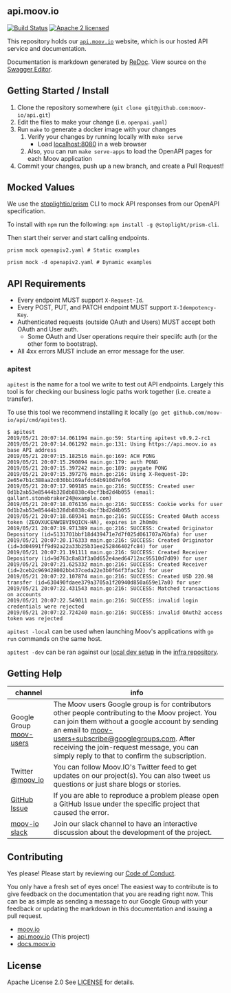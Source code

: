 ## api.moov.io

[![Build Status](https://travis-ci.com/moov-io/api.svg?branch=master)](https://travis-ci.com/moov-io/api)
[![Apache 2 licensed](https://img.shields.io/badge/license-Apache2-blue.svg)](https://raw.githubusercontent.com/moov-io/api/master/LICENSE)

This repository holds our [`api.moov.io`](https://api.moov.io) website, which is our hosted API service and documentation.

Documentation is markdown generated by [ReDoc](https://github.com/Rebilly/ReDoc). View source on the [Swagger Editor](https://editor.swagger.io/?url=https://raw.githubusercontent.com/moov-io/api/master/openapi.yaml).

## Getting Started / Install

1. Clone the repository somewhere (`git clone git@github.com:moov-io/api.git`)
1. Edit the files to make your change (i.e. `openpai.yaml`)
1. Run `make` to generate a docker image with your changes
   1. Verify your changes by running locally with `make serve`
      - Load [localhost:8080](http://localhost:8080) in a web browser
   1. Also, you can run `make serve-apps` to load the OpenAPI pages for each Moov application
1. Commit your changes, push up a new branch, and create a Pull Request!

## Mocked Values

We use the [stoplightio/prism](https://github.com/stoplightio/prism) CLI to mock API responses from our OpenAPI specification.

To install with `npm` run the following: `npm install -g @stoplight/prism-cli`.

Then start their server and start calling endpoints.

```
prism mock openapiv2.yaml # Static examples

prism mock -d openapiv2.yaml # Dynamic examples
```

## API Requirements

- Every endpoint MUST support `X-Request-Id`.
- Every POST, PUT, and PATCH endpoint MUST support `X-Idempotency-Key`.
- Authenticated requests (outside OAuth and Users) MUST accept both OAuth and User auth.
   - Some OAuth and User operations require their speciifc auth (or the other form to bootstrap).
- All 4xx errors MUST include an error message for the user.

### apitest

`apitest` is the name for a tool we write to test out API endpoints. Largely this tool is for checking our business logic paths work together (i.e. create a transfer).

To use this tool we recommend installing it locally (`go get github.com/moov-io/api/cmd/apitest`).

```
$ apitest
2019/05/21 20:07:14.061194 main.go:59: Starting apitest v0.9.2-rc1
2019/05/21 20:07:14.061292 main.go:131: Using https://api.moov.io as base API address
2019/05/21 20:07:15.182516 main.go:169: ACH PONG
2019/05/21 20:07:15.290894 main.go:179: auth PONG
2019/05/21 20:07:15.397242 main.go:189: paygate PONG
2019/05/21 20:07:15.397276 main.go:216: Using X-Request-ID: 2e65e7b1c388aa2c030bb169afdc64b910d7ef66
2019/05/21 20:07:17.909185 main.go:216: SUCCESS: Created user 0d1b2ab53e85444b328db8838c4bcf3bd2d4b055 (email: gallant.stonebraker24@example.com)
2019/05/21 20:07:18.076136 main.go:216: SUCCESS: Cookie works for user 0d1b2ab53e85444b328db8838c4bcf3bd2d4b055
2019/05/21 20:07:18.689341 main.go:216: SUCCESS: Created OAuth access token (ZEOVXUCENWIBVI9QICN-HA), expires in 2h0m0s
2019/05/21 20:07:19.971389 main.go:216: SUCCESS: Created Originator Depository (id=5131701bbf18d439471e7d7f025d061707a76bfa) for user
2019/05/21 20:07:20.176333 main.go:216: SUCCESS: Created Originator (id=3d04991ff9d92a22a33b25b31ee252846402fc84) for user
2019/05/21 20:07:21.191111 main.go:216: SUCCESS: Created Receiver Depository (id=9d763c8a83f3a0d652e4aed64712ac95510d7d09) for user
2019/05/21 20:07:21.625332 main.go:216: SUCCESS: Created Receiver (id=2ceb2c969428002bb437ceda22e3b0f64f3fac52) for user
2019/05/21 20:07:22.107874 main.go:216: SUCCESS: Created USD 220.98 transfer (id=630490fdaee379a3705a1f20940d850a659e17a0) for user
2019/05/21 20:07:22.431543 main.go:216: SUCCESS: Matched transactions on accounts
2019/05/21 20:07:22.549011 main.go:216: SUCCESS: invalid login credentials were rejected
2019/05/21 20:07:22.724240 main.go:216: SUCCESS: invalid OAuth2 access token was rejected
```

`apitest -local` can be used when launching Moov's applications with `go run` commands on the same host.

`apitest -dev` can be ran against our [local dev setup](https://github.com/moov-io/infra#local-development) in the [infra repository](https://github.com/moov-io/infra/tree/master/envs/dev).

## Getting Help

 channel | info
 ------- | -------
 Google Group [moov-users](https://groups.google.com/forum/#!forum/moov-users)| The Moov users Google group is for contributors other people contributing to the Moov project. You can join them without a google account by sending an email to [moov-users+subscribe@googlegroups.com](mailto:moov-users+subscribe@googlegroups.com). After receiving the join-request message, you can simply reply to that to confirm the subscription.
Twitter [@moov_io](https://twitter.com/moov_io)	| You can follow Moov.IO's Twitter feed to get updates on our project(s). You can also tweet us questions or just share blogs or stories.
[GitHub Issue](https://github.com/moov-io) | If you are able to reproduce a problem please open a GitHub Issue under the specific project that caused the error.
[moov-io slack](https://slack.moov.io/) | Join our slack channel to have an interactive discussion about the development of the project.

## Contributing

Yes please! Please start by reviewing our [Code of Conduct](https://github.com/moov-io/ach/blob/master/CODE_OF_CONDUCT.md).

You only have a fresh set of eyes once! The easiest way to contribute is to give feedback on the documentation that you are reading right now. This can be as simple as sending a message to our Google Group with your feedback or updating the markdown in this documentation and issuing a pull request.

- [moov.io](https://moov.io/)
- [api.moov.io](https://api.moov.io/) (This project)
- [docs.moov.io](https://docs.moov.io/)

## License

Apache License 2.0 See [LICENSE](LICENSE) for details.
